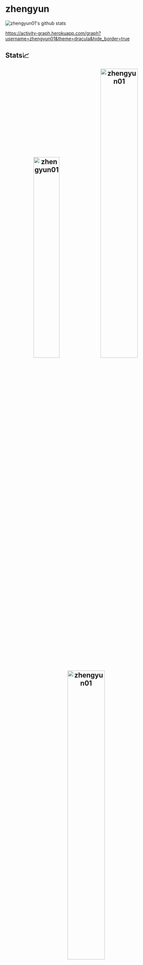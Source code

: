 # zhengyun


![zhengyun01's github stats](https://github-readme-stats.vercel.app/api?username=zhengyun01&show_icons=true&theme=radical) 

https://activity-graph.herokuapp.com/graph?username=zhengyun01&theme=dracula&hide_border=true

## Stats📈 <p align="center"> <img width="40%" src="https://github-readme-stats.vercel.app/api/top-langs?username=zhengyun01&show_icons=true&theme=dracula&title_color=ff8000&text_color=ffffff&bg_color=6a6a6a&locale=en&layout=compact&hide_border=true" alt="zhengyun01" />  <img width="48%" src="https://github-readme-stats.vercel.app/api?username=zhengyun01&show_icons=true&theme=dracula&title_color=ff8000&text_color=ffffff&bg_color=6a6a6a&locale=en&hide_border=true" alt="zhengyun01" /> <img width="48%" src="https://github-readme-streak-stats.herokuapp.com/?user=zhengyun01&theme=highcontrast&hide_border=true" alt="zhengyun01" /> </p>
